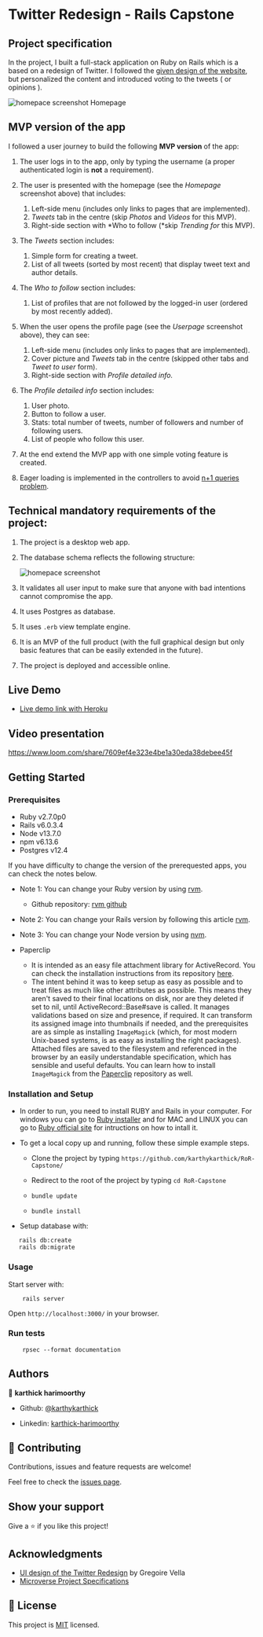 
# Twitter Redesign -  Rails Capstone

## Project specification
In the project, I built a full-stack application on Ruby on Rails which is a based 
on a redesign of Twitter. I followed the [given design of the website](https://www.behance.net/gallery/14286087/Twitter-Redesign-of-UI-details), 
but personalized the content and introduced voting to the tweets ( or opinions ). 

![homepace screenshot](./doc/images/screenshot1.png)
Homepage

## MVP version of the app
I followed a user journey to build the following **MVP version** of the app:

1. The user logs in to the app, only by typing the username (a proper authenticated login is **not** a requirement).
2. The user is presented with the homepage (see the *Homepage* screenshot above) that includes:
    1. Left-side menu (includes only links to pages that are implemented).
    2. *Tweets* tab in the centre (skip *Photos* and *Videos* for this MVP).
    3. Right-side section with *Who to follow (*skip *Trending for* this MVP).
3. The *Tweets* section includes:
    1. Simple form for creating a tweet.
    2. List of all tweets (sorted by most recent) that display tweet text and author details.
4. The *Who to follow* section includes:
    1. List of profiles that are not followed by the logged-in user (ordered by most recently added).
5. When the user opens the profile page (see the *Userpage* screenshot above), they can see:
    1. Left-side menu (includes only links to pages that are implemented).
    2. Cover picture and *Tweets* tab in the centre (skipped other tabs and *Tweet to user* form).
    3. Right-side section with *Profile detailed info.*
6. The *Profile detailed info* section includes:
    1. User photo.
    2. Button to follow a user.
    3. Stats: total number of tweets, number of followers and number of following users.
    4. List of people who follow this user.
7. At the end extend the MVP app with one simple voting feature is created.

8. Eager loading is implemented in the controllers to avoid [n+1 queries problem](https://engineering.gusto.com/a-visual-guide-to-using-includes-in-rails/). 


## Technical mandatory requirements of the project:
1. The project is a desktop web app.
2. The database schema reflects the following structure:

    ![homepace screenshot](./doc/images/erd_diagram.png)

3. It validates all user input to make sure that anyone with bad intentions cannot compromise the app.
4. It uses Postgres as database.
5. It uses ```.erb``` view template engine.
6. It is an MVP of the full product (with the full graphical design but only basic features that can be easily extended in the future).
7. The project is deployed and accessible online.


## Live Demo
- [Live demo link with Heroku](https://damp-depths-99342.herokuapp.com/login)

## Video presentation
https://www.loom.com/share/7609ef4e323e4be1a30eda38debee45f

## Getting Started

### Prerequisites

- Ruby v2.7.0p0
- Rails v6.0.3.4
- Node v13.7.0
- npm v6.13.6
- Postgres v12.4

If you have difficulty to change the version of the prerequested apps, you can check the notes below.

- Note 1: You can change your Ruby version by using [rvm](https://rvm.io).
    - Github repository: [rvm github](https://github.com/rvm/rvm)

- Note 2: You can change your Rails version by following this article [rvm](https://developpaper.com/using-rvm-to-control-switching-ruby-rails-version/).
   
- Note 3: You can change your Node version by using [nvm](https://github.com/nvm-sh/nvm).


- Paperclip
    - It is intended as an easy file attachment library for ActiveRecord. You can check the installation instructions from its repository [here](https://github.com/thoughtbot/paperclip).
    - The intent behind it was to keep setup as easy as possible and to treat files as much like other attributes as possible. 
    This means they aren't saved to their final locations on disk, nor are they deleted if set to nil, 
    until ActiveRecord::Base#save is called. It manages validations based on size and presence, if required. 
    It can transform its assigned image into thumbnails if needed, and the prerequisites are as simple as installing 
    ```ImageMagick``` (which, for most modern Unix-based systems, is as easy as installing the right packages). 
    Attached files are saved to the filesystem and referenced in the browser by an easily understandable specification, 
    which has sensible and useful defaults. You can learn how to install ```ImageMagick``` from the [Paperclip](https://github.com/thoughtbot/paperclip) repository as well.
    
### Installation and Setup
- In order to run, you need to install RUBY and Rails in your computer. For windows you can go to [Ruby installer](https://rubyinstaller.org/) and for MAC and LINUX you can go to [Ruby official site](https://www.ruby-lang.org/en/downloads/) for intructions on how to intall it.

- To get a local copy up and running, follow these simple example steps.
   - Clone the project by typing ```https://github.com/karthykarthick/RoR-Capstone/```
   - Redirect to the root of the project by typing ```cd RoR-Capstone```

   - ```bundle update```
   - ```bundle install```

- Setup database with:

```
   rails db:create
   rails db:migrate
```

### Usage

Start server with:

```
    rails server
```

Open `http://localhost:3000/` in your browser.

### Run tests

```
    rpsec --format documentation
```

## Authors

👤 **karthick harimoorthy**

- Github: [@karthykarthick](https://github.com/karthykarthick)

- Linkedin: [karthick-harimoorthy](https://www.linkedin.com/in/karthick-harimoorthy/)


## 🤝 Contributing

Contributions, issues and feature requests are welcome!

Feel free to check the [issues page](issues/).

## Show your support

Give a ⭐️ if you like this project!

## Acknowledgments

- [UI design of the Twitter Redesign](https://www.behance.net/gallery/14286087/Twitter-Redesign-of-UI-details) by Gregoire Vella
- [Microverse Project Specifications](http://notion.so/Twitter-redesign-f8a8d48453d54d1a949bb0ceab4c8718#33…)

## 📝 License

This project is [MIT](lic.url) licensed.

